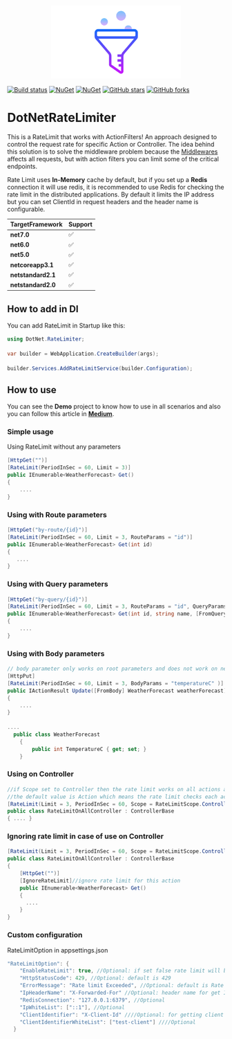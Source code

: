 <p align="center"><img src="rate-limit.webp" width="300"></p>

[![Build status](https://ci.appveyor.com/api/projects/status/9i2u298skqni6s3g?svg=true)](https://ci.appveyor.com/project/SaeedEsmaeelinejad/dotnet-ratelimit)
[![NuGet](https://img.shields.io/nuget/v/DotNetRateLimiter.svg)](https://www.nuget.org/packages/DotNetRateLimiter/)
[![NuGet](https://img.shields.io/nuget/dt/DotNetRateLimiter.svg)](https://www.nuget.org/packages/DotNetRateLimiter/)
[![GitHub stars](https://img.shields.io/github/stars/SaeedEsmaeelinejad/DotNet.RateLimit.svg)](https://github.com/SaeedEsmaeelinejad/DotNet.RateLimit/stargazers)
[![GitHub forks](https://img.shields.io/github/forks/SaeedEsmaeelinejad/DotNet.RateLimit.svg)](https://github.com/SaeedEsmaeelinejad/DotNet.RateLimit/network)
# DotNetRateLimiter

This is a RateLimit that works with ActionFilters! An approach designed to control the request rate for specific Action or Controller. The idea behind this solution is to solve the middleware problem because the [Middlewares](https://docs.microsoft.com/en-us/aspnet/core/fundamentals/middleware/?view=aspnetcore-6.0) affects all requests, but with action filters you can limit some of the critical endpoints.

Rate Limit uses **In-Memory** cache by default, but if you set up a **Redis** connection it will use redis, it is recommended to use Redis for checking the rate limit in the distributed applications. By default it limits the IP address but you can set ClientId in request headers and the header name is configurable.


|TargetFramework|Support|
|---|---|
|**net7.0**|:white_check_mark:|
|**net6.0**|:white_check_mark:|
|**net5.0**|:white_check_mark:|
|**netcoreapp3.1**|:white_check_mark:|
|**netstandard2.1**|:white_check_mark:|
|**netstandard2.0**|:white_check_mark:|

## How to add in DI
You can add RateLimit in Startup like this:
```csharp
using DotNet.RateLimiter;

var builder = WebApplication.CreateBuilder(args);

builder.Services.AddRateLimitService(builder.Configuration);
```
## How to use
You can see the **Demo** project to know how to use in all scenarios and also you can follow this article in [**Medium**](https://medium.com/@s.esmaeelinejad/net-6-ratelimit-with-actionfilters-918a1aacb5fa).
### Simple usage
Using RateLimit without any parameters
```csharp
[HttpGet("")]
[RateLimit(PeriodInSec = 60, Limit = 3)]
public IEnumerable<WeatherForecast> Get()
{
    ....
}
```
### Using with Route parameters
```csharp
[HttpGet("by-route/{id}")]
[RateLimit(PeriodInSec = 60, Limit = 3, RouteParams = "id")]
public IEnumerable<WeatherForecast> Get(int id)
{
   ....
}
```
### Using with Query parameters
```csharp
[HttpGet("by-query/{id}")]
[RateLimit(PeriodInSec = 60, Limit = 3, RouteParams = "id", QueryParams = "name,family")]
public IEnumerable<WeatherForecast> Get(int id, string name, [FromQuery] List<string> family)
{
    ....
}
```

### Using with Body parameters
```csharp
// body parameter only works on root parameters and does not work on nested parameters.
[HttpPut]
[RateLimit(PeriodInSec = 60, Limit = 3, BodyParams = "temperatureC" )]
public IActionResult Update([FromBody] WeatherForecast weatherForecast)
{
	....
}

....
  public class WeatherForecast
    {
        public int TemperatureC { get; set; }
    }
```
### Using on Controller
```csharp
//if Scope set to Controller then the rate limit works on all actions and no matter which actions call
//the default value is Action which means the rate limit checks each action separately
[RateLimit(Limit = 3, PeriodInSec = 60, Scope = RateLimitScope.Controller)]
public class RateLimitOnAllController : ControllerBase
{ .... }
```
### Ignoring rate limit in case of use on Controller
```csharp
[RateLimit(Limit = 3, PeriodInSec = 60, Scope = RateLimitScope.Controller)]
public class RateLimitOnAllController : ControllerBase
{
    [HttpGet("")]
    [IgnoreRateLimit]//ignore rate limit for this action
    public IEnumerable<WeatherForecast> Get()
    {
      ....
    }
}
```
### Custom configuration
RateLimitOption in appsettings.json
```csharp
"RateLimitOption": {
    "EnableRateLimit": true, //Optional: if set false rate limit will be disabled, default is true
    "HttpStatusCode": 429, //Optional: default is 429
    "ErrorMessage": "Rate limit Exceeded", //Optional: default is Rate limit Exceeded
    "IpHeaderName": "X-Forwarded-For" //Optional: header name for get Ip address, default is X-Forwarded-For
    "RedisConnection": "127.0.0.1:6379", //Optional
    "IpWhiteList": ["::1"], //Optional
    "ClientIdentifier": "X-Client-Id" ////Optional: for getting client id from request header if this present the rate limit will not use IP for limit requests
    "ClientIdentifierWhiteList": ["test-client"] ////Optional
  }
```
